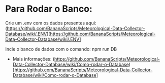 # Para Rodar o Banco:

Crie um .env com os dados presentes aqui: (https://github.com/BananaScripts/Meteorological-Data-Collector-Database/wiki/.ENV)[https://github.com/BananaScripts/Meteorological-Data-Collector-Database/wiki/.ENV]

Incie o banco de dados com o comando: npm run DB
* Mais informações: (https://github.com/BananaScripts/Meteorological-Data-Collector-Database/wiki/Como-rodar-o-Database)[https://github.com/BananaScripts/Meteorological-Data-Collector-Database/wiki/Como-rodar-o-Database]